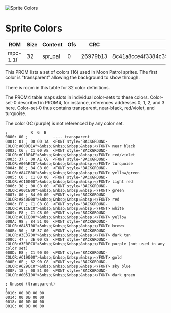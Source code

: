 ![Sprite Colors](MoonPatrol.jpg)

# Sprite Colors

| ROM      | Size | Content  | Ofs  | CRC      | SHA1                                     |
| -------- | ---- | -------- | ---- | -------- | ---------------------------------------- |
| mpc-1.1f |   32 | spr_pal  |    0 | 26979b13 | 8c41a8cce4f3384c392a9f7a223a50d7be0e14a5 |

This PROM lists a set of colors (16) used in Moon Patrol sprites. The
first color is "transparent" allowing the background to show through.

There is room in this table for 32 color definitions. 

The PROM4 table maps slots in individual color-sets to these 
colors. Color-set-0 described in PROM4, for instance, references 
addresses 0, 1, 2, and 3 here. Color-set-0 thus contains transparent, 
near-black, red/violet, and turquoise.

The color 0C (purple) is not referenced by any color set.

```plainCode
;          R  G  B
0000: 00 ;           ---- transparent
0001: 01 ; 00 00 1A  <FONT style="BACKGROUND-COLOR:#00001A">&nbsp;&nbsp;&nbsp;&nbsp;</FONT> near black
0002: C6 ; C1 00 AE  <FONT style="BACKGROUND-COLOR:#C100AE">&nbsp;&nbsp;&nbsp;&nbsp;</FONT> red/violet
0003: 37 ; 00 AE C8  <FONT style="BACKGROUND-COLOR:#00AEC8">&nbsp;&nbsp;&nbsp;&nbsp;</FONT> turquoise 
0004: B8 ; 84 C8 00  <FONT style="BACKGROUND-COLOR:#84C800">&nbsp;&nbsp;&nbsp;&nbsp;</FONT> yellow/green
0005: C0 ; C1 00 00  <FONT style="BACKGROUND-COLOR:#C10000">&nbsp;&nbsp;&nbsp;&nbsp;</FONT> light red
0006: 38 ; 00 C8 00  <FONT style="BACKGROUND-COLOR:#00C800">&nbsp;&nbsp;&nbsp;&nbsp;</FONT> green
0007: 80 ; 84 00 00  <FONT style="BACKGROUND-COLOR:#840000">&nbsp;&nbsp;&nbsp;&nbsp;</FONT> red
0008: FF ; C1 C8 C8  <FONT style="BACKGROUND-COLOR:#C1C8C8">&nbsp;&nbsp;&nbsp;&nbsp;</FONT> white
0009: F8 ; C1 C8 00  <FONT style="BACKGROUND-COLOR:#C1C800">&nbsp;&nbsp;&nbsp;&nbsp;</FONT> yellow
000A: 98 ; 84 51 00  <FONT style="BACKGROUND-COLOR:#845100">&nbsp;&nbsp;&nbsp;&nbsp;</FONT> brown
000B: 50 ; 3E 37 00  <FONT style="BACKGROUND-COLOR:#3E3700">&nbsp;&nbsp;&nbsp;&nbsp;</FONT> dark tan
000C: 47 ; 3E 00 C8  <FONT style="BACKGROUND-COLOR:#3E00C8">&nbsp;&nbsp;&nbsp;&nbsp;</FONT> purple (not used in any color set)
000D: E8 ; C1 90 00  <FONT style="BACKGROUND-COLOR:#C19000">&nbsp;&nbsp;&nbsp;&nbsp;</FONT> gold
000E: 6F ; 62 90 C8  <FONT style="BACKGROUND-COLOR:#6290C8">&nbsp;&nbsp;&nbsp;&nbsp;</FONT> sky blue
000F: 18 ; 00 51 00  <FONT style="BACKGROUND-COLOR:#005100">&nbsp;&nbsp;&nbsp;&nbsp;</FONT> dark green

; Unused (transparent)
; 
0010: 00 00 00 00 
0014: 00 00 00 00 
0018: 00 00 00 00 
001C: 00 00 00 00 
```
